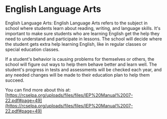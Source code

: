 # English Language Arts
English Language Arts: English Language Arts refers to the subject in school where students learn about reading, writing, and language skills. It's important to make sure students who are learning English get the help they need to understand and participate in lessons. The school will decide where the student gets extra help learning English, like in regular classes or special education classes.

If a student's behavior is causing problems for themselves or others, the school will figure out ways to help them behave better and learn well. The student's progress in tests and assessments will be checked each year, and any needed changes will be made to their education plan to help them succeed.

You can find more about this at: [https://rcselpa.org/uploads/files/files/IEP%20Manual%2007-22.pdf#page=49](https://rcselpa.org/uploads/files/files/IEP%20Manual%2007-22.pdf#page=49)

